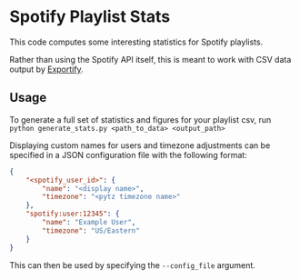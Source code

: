 # Spotify Playlist Stats
This code computes some interesting statistics for Spotify playlists.

Rather than using the Spotify API itself, this is meant to work with CSV data output by [Exportify](https://github.com/watsonbox/exportify).

## Usage

To generate a full set of statistics and figures for your playlist csv, run
`python generate_stats.py <path_to_data> <output_path>`

Displaying custom names for users and timezone adjustments can be specified in a JSON configuration file with the following format:
```json
{
    "<spotify_user_id>": {
        "name": "<display name>",
        "timezone": "<pytz timezone name>"
    },
    "spotify:user:12345": {
        "name": "Example User",
        "timezone": "US/Eastern"
    }
}
```
This can then be used by specifying the `--config_file` argument.
